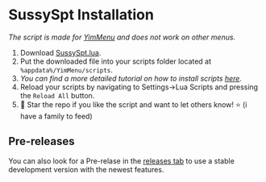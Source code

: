 
# SussySpt Installation

*The script is made for [YimMenu](https://github.com/YimMenu/YimMenu) and does not work on other menus.*

1) Download [SussySpt.lua](https://github.com/pierrelasse/YimStuff/releases/download/v1.4.4/SussySpt.lua).
2) Put the downloaded file into your scripts folder located at `%appdata%/YimMenu/scripts`.
3) *You can find a more detailed tutorial on how to install scripts [here](https://github.com/pierrelasse/YimStuff/blob/master/docs/YimMenuScripts.md).*
4) Reload your scripts by navigating to Settings->Lua Scripts and pressing the `Reload All` button.
5) 🌟 Star the repo if you like the script and want to let others know! ⭐ (i have a family to feed)

## Pre-releases

You can also look for a Pre-relase in the [releases tab](https://github.com/pierrelasse/YimStuff/releases) to use a stable development version with the newest features.
